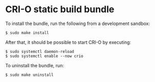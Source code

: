 # CRI-O static build bundle

To install the bundle, run the following from a development sandbox:

```
$ sudo make install
```

After that, it should be possible to start CRI-O by executing:

```
$ sudo systemctl daemon-reload
$ sudo systemctl enable --now crio
```

To uninstall the bundle, run:

```
$ sudo make uninstall
```
